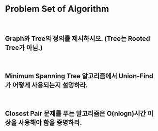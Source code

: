 # Problem Set of Algorithm

<br>

## Graph와 Tree의 정의를 제시하시오. (Tree는 Rooted Tree가 아님.)

<br>

## Minimum Spanning Tree 알고리즘에서 Union-Find가 어떻게 사용되는지 설멍하라.

<br>

## Closest Pair 문제를 푸는 알고리즘은 O(nlogn)시간 이상을 사용해야 함을 증명하라.

<br>